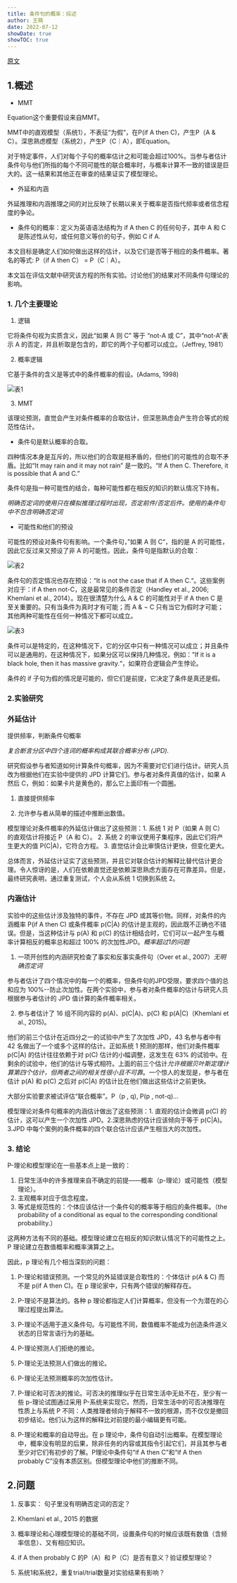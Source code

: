 ```yaml
---
title: 条件句的概率：综述
author: 王萌
date: 2022-07-12
showDate: true 
showTOC: true
---
```


[原文](../Source_Files/2022-07-12-WM1.pdf)

## 1.概述

- MMT

Equation这个重要假设来自MMT。

MMT中的直观模型（系统1），不表征“为假”，在P(if A then C)，产生P（A & C）。深思熟虑模型（系统2），产生P（C｜A），即Equation。

对于特定事件，人们对每个子句的概率估计之和可能会超过100%。当参与者估计条件句与他们所指的每个不同可能性的联合概率时，与概率计算不一致的错误是巨大的。这一结果和其他正在审查的结果证实了模型理论。

- 外延和内涵

外延推理和内涵推理之间的对比反映了长期以来关于概率是否指代频率或者信念程度的争论。

- 条件句的概率：定义为英语语法结构为 if A then C 的任何句子，其中 A 和 C 是陈述性从句，或任何意义等价的句子，例如 C if A. 

本文目标是确定人们如何做出这样的估计，以及它们是否等于相应的条件概率。著名的等式: P（if A then C） = P（C｜A）。

本文旨在评估文献中研究该方程的所有实验。讨论他们的结果对不同条件句理论的影响。

### 1. 几个主要理论

1. 逻辑

它将条件句视为实质含义，因此“如果 A 则 C” 等于 “not-A 或 C”，其中“not-A”表示 A 的否定，并且析取是包含的，即它的两个子句都可以成立。（Jeffrey, 1981）

2. 概率逻辑

它基于条件的含义是等式中的条件概率的假设。(Adams, 1998)

![表1](../Supporting_Information/2022-07-12-WM1-table1.png)

3. MMT

该理论预测，直觉会产生对条件概率的合取估计，但深思熟虑会产生符合等式的规范性估计。

- 条件句是默认概率的合取。

四种情况本身是互斥的，所以他们的合取是相矛盾的，但他们的可能性的合取不矛盾。比如“It may rain and it may not rain” 是一致的。“If A then C.
Therefore, it is possible that A and C.”

条件句是指一种可能性的结合，每种可能性都在相反的知识的默认情况下持有。

*明确否定词的使用只在模拟推理过程时出现，否定前件/否定后件。使用的条件句中不包含明确否定词*

- 可能性和他们的预设

可能性的预设对条件句有影响。一个条件句，”如果 A 则 C“，指的是 A 的可能性，因此它反过来又预设了非 A 的可能性。因此，条件句是指默认的合取：

![表2](../Supporting_Information/2022-07-12-WM1-table2.png)

条件句的否定情况也存在预设：“It is not the case that if A then C.“。这些案例对应于：if​​ A then not-C，这是最常见的条件否定（Handley et al., 2006; Khemlani et al., 2014）。现在很清楚为什么 A & C 的可能性对于 if A then C 是至关重要的。只有当条件为真时才有可能；而 A & ¬ C 只有当它为假时才可能；其他两种可能性在任何一种情况下都可以成立。

![表3](../Supporting_Information/2022-07-12-WM1-table3.png)

条件可以是特定的，在这种情况下，它的分区中只有一种情况可以成立；并且条件可以是通用的，在这种情况下，如果分区可以保持几种情况，例如：”If it is a black hole, then it has massive gravity.“，如果符合逻辑会产生悖论。

条件的 if 子句为假的情况是可能的，但它们是前提，它决定了条件是真还是假。

### 2.实验研究

### 外延估计

提供频率，判断条件句概率

*复合断言分区中四个连词的概率构成其联合概率分布 (JPD).*

研究假设参与者知道如何计算条件句概率，因为不需要对它们进行估计。研究人员改为根据他们在实验中提供的 JPD 计算它们。参与者对条件真值的估计，如果 A 然后 C，例如：如果卡片是黄色的，那么它上面印有一个圆圈。

1. 直接提供频率

2. 允许参与者从简单的描述中推断出数值。

模型理论对条件概率的外延估计做​​出了这些预测：1. 系统 1 对 P（如果 A 则 C）的直观估计将接近 P（A 和 C）。 2. 系统 2 的审议使用子集程序，因此它们将产生更大的值 P(C|A)，它符合方程。 3. 直觉估计会比审慎估计更快，但变化更大。

总体而言，外延估计证实了这些预测，并且它对联合估计的解释比替代估计更合理。令人惊讶的是，人们在依赖直觉还是依赖深思熟虑方面存在可靠差异。但是，最终研究表明，通过重复测试，个人会从系统 1 切换到系统 2。

### 内涵估计

实验中的这些估计涉及独特的事件，不存在 JPD 或其等价物。同样，对条件的内涵概率 P(if A then C) 或条件概率 p(C|A) 的估计是主观的，因此既不正确也不错误。但是，当这种估计与 p(A) 和 p(C) 的估计相结合时，它们可以一起产生与概率计算相反的概率总和超过 100% 的次加性JPD。*概率超过1的问题*

1. 一项开创性的内涵研究检查了事实和反事实条件句（Over et al., 2007）*无明确否定词* 

参与者估计了四个情况中的每一个的概率，但条件句的JPD受限，要求四个值的总和应为 100%--防止次加性。在两个实验中，参与者对条件概率的估计与研究人员根据参与者估计的 JPD 值计算的条件概率相关。

2. 参与者估计了 16 组不同内容的 p(A)、p(C|A)、p(C) 和 p(A|C)（Khemlani et al., 2015)。

他们的前三个估计在近四分之一的试验中产生了次加性 JPD，43 名参与者中有 42 名做出了一个或多个这样的估计。正如系统 1 预测的那样，他们对条件概率 p(C|A) 的估计往往依赖于对 p(C) 估计的小幅调整，这发生在 63% 的试验中。在剩余的试验中，他们的估计与等式相符。上面的前三个估计*允许根据贝叶斯定理计算第四个估计，但两者之间的相关性很小且不可靠*。一个惊人的发现是，参与者在估计 p(A) 和 p(C) 之后对 p(C|A) 的估计比在他们做出这些估计之前更快。 

大部分实验要求被试评估“联合概率”。P（p , q), P(p , not-q)...

模型理论对条件句概率的内涵估计做出了这些预测：1. 直观的估计会微调 p(C) 的估计，这可以产生一个次加性 JPD。2.深思熟虑的估计应该倾向于等于 p(C|A)。3.JPD 中每个案例的条件概率的四个联合估计应该产生相当大的次加性。

### 3. 结论

P-理论和模型理论在一些基本点上是一致的： 
1. 日常生活中的许多推理来自不确定的前提——概率（p-理论）或可能性（模型理论）。 
2. 主观概率对应于信念程度。 
3. 等式是规范性的：个体应该估计一个条件句的概率等于相应的条件概率。（the probability of a conditional as equal to the corresponding conditional probability.）

这两种方法有不同的基础。模型理论建立在相反的知识默认情况下的可能性之上。 P 理论建立在数值概率和概率演算之上。

因此，p 理论有几个相当深刻的问题：

1. P-理论和错误预测。一个常见的外延错误是合取性的：个体估计 p(A & C) 而不是 p(if A then C)。在 p 理论家中，只有两个错误的解释存在。

2. P-理论不是算法的。各种 p 理论都指定人们计算概率，但没有一个为潜在的心理过程提出算法。

3. P-理论不适用于道义条件句。与可能性不同，数值概率不能成为创造条件道义状态的日常言语行为的基础。

4. P-理论预测人们拒绝的推论。

5. P-理论无法预测人们做出的推论。

6. P-理论无法预测概率的次加性估计。

7. P-理论和可否决的推论。可否决的推理似乎在日常生活中无处不在，至少有一些 p-理论试图通过采用 P-系统来实现它。然而，日常生活中的可否决推理在性质上与系统 P 不同：人类推理者倾向于解释不一致的根源，而不仅仅是撤回初步结论。他们认为这样的解释比对前提的最小编辑更有可能。

8. P-理论和概率的自动导出。在 p 理论中，条件句自动引出概率。在模型理论中，概率没有明显的后果，除非任务的内容或其指令引起它们，并且其参与者至少对它们有初步的了解。P理论中条件句“if A then C”和“if A then probably C”没有本质区别。但模型理论中他们的推断不同。

## 2.问题

1. 反事实： 句子里没有明确否定词的否定？

2. Khemlani et al., 2015 的数据

3. 概率理论和心理模型理论的基础不同，设置条件句的时候应该既有数值（含频率信息）、又有相应知识。

4. if A then probably C 的P（A）和 P（C）是否有意义？验证模型理论？

5. 系统1和系统2，重复trial/trial数量对实验结果有影响？


